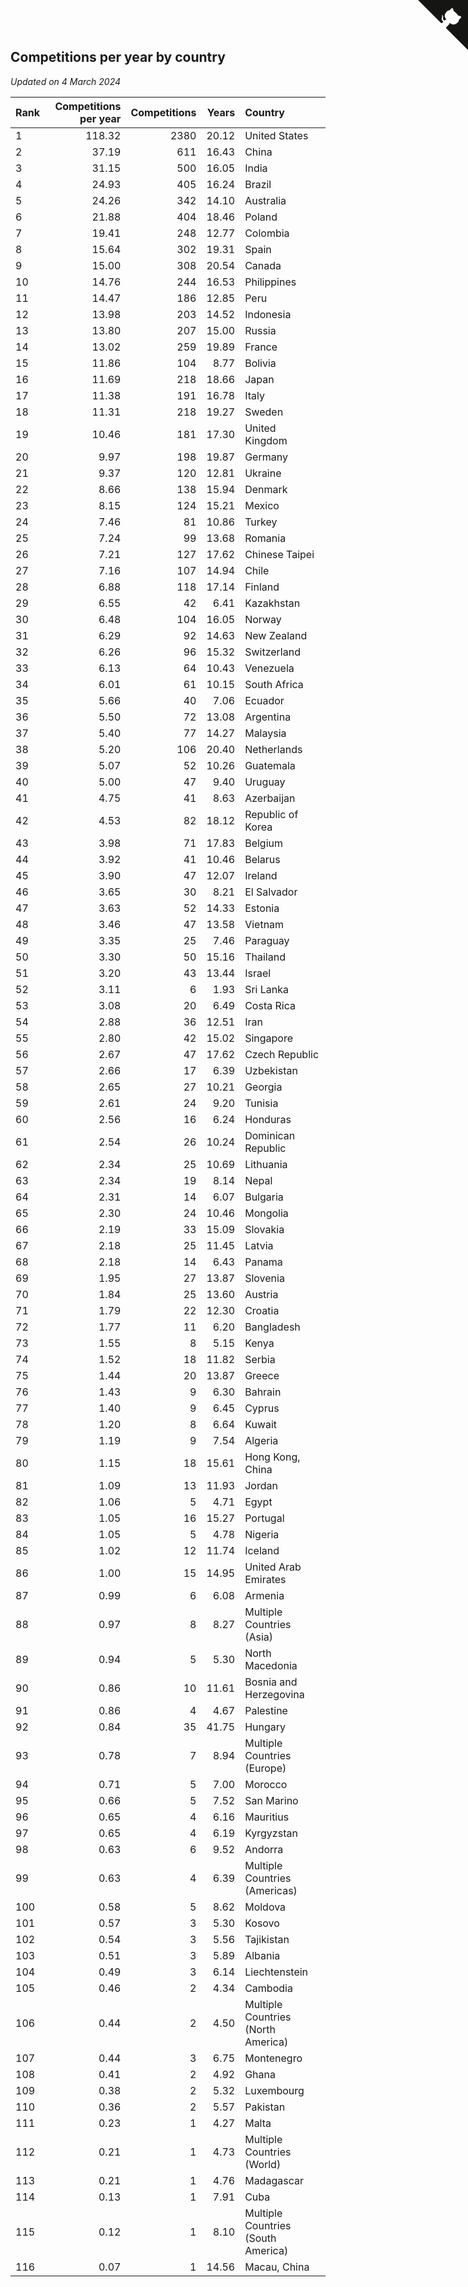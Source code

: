 ## Competitions per year by country

*Updated on  4 March 2024*

| Rank | Competitions per year | Competitions | Years | Country |
| :--- | ---: | ---: | ---: | :--- |
| 1 | 118.32 | 2380 | 20.12 | United States |
| 2 | 37.19 | 611 | 16.43 | China |
| 3 | 31.15 | 500 | 16.05 | India |
| 4 | 24.93 | 405 | 16.24 | Brazil |
| 5 | 24.26 | 342 | 14.10 | Australia |
| 6 | 21.88 | 404 | 18.46 | Poland |
| 7 | 19.41 | 248 | 12.77 | Colombia |
| 8 | 15.64 | 302 | 19.31 | Spain |
| 9 | 15.00 | 308 | 20.54 | Canada |
| 10 | 14.76 | 244 | 16.53 | Philippines |
| 11 | 14.47 | 186 | 12.85 | Peru |
| 12 | 13.98 | 203 | 14.52 | Indonesia |
| 13 | 13.80 | 207 | 15.00 | Russia |
| 14 | 13.02 | 259 | 19.89 | France |
| 15 | 11.86 | 104 | 8.77 | Bolivia |
| 16 | 11.69 | 218 | 18.66 | Japan |
| 17 | 11.38 | 191 | 16.78 | Italy |
| 18 | 11.31 | 218 | 19.27 | Sweden |
| 19 | 10.46 | 181 | 17.30 | United Kingdom |
| 20 | 9.97 | 198 | 19.87 | Germany |
| 21 | 9.37 | 120 | 12.81 | Ukraine |
| 22 | 8.66 | 138 | 15.94 | Denmark |
| 23 | 8.15 | 124 | 15.21 | Mexico |
| 24 | 7.46 | 81 | 10.86 | Turkey |
| 25 | 7.24 | 99 | 13.68 | Romania |
| 26 | 7.21 | 127 | 17.62 | Chinese Taipei |
| 27 | 7.16 | 107 | 14.94 | Chile |
| 28 | 6.88 | 118 | 17.14 | Finland |
| 29 | 6.55 | 42 | 6.41 | Kazakhstan |
| 30 | 6.48 | 104 | 16.05 | Norway |
| 31 | 6.29 | 92 | 14.63 | New Zealand |
| 32 | 6.26 | 96 | 15.32 | Switzerland |
| 33 | 6.13 | 64 | 10.43 | Venezuela |
| 34 | 6.01 | 61 | 10.15 | South Africa |
| 35 | 5.66 | 40 | 7.06 | Ecuador |
| 36 | 5.50 | 72 | 13.08 | Argentina |
| 37 | 5.40 | 77 | 14.27 | Malaysia |
| 38 | 5.20 | 106 | 20.40 | Netherlands |
| 39 | 5.07 | 52 | 10.26 | Guatemala |
| 40 | 5.00 | 47 | 9.40 | Uruguay |
| 41 | 4.75 | 41 | 8.63 | Azerbaijan |
| 42 | 4.53 | 82 | 18.12 | Republic of Korea |
| 43 | 3.98 | 71 | 17.83 | Belgium |
| 44 | 3.92 | 41 | 10.46 | Belarus |
| 45 | 3.90 | 47 | 12.07 | Ireland |
| 46 | 3.65 | 30 | 8.21 | El Salvador |
| 47 | 3.63 | 52 | 14.33 | Estonia |
| 48 | 3.46 | 47 | 13.58 | Vietnam |
| 49 | 3.35 | 25 | 7.46 | Paraguay |
| 50 | 3.30 | 50 | 15.16 | Thailand |
| 51 | 3.20 | 43 | 13.44 | Israel |
| 52 | 3.11 | 6 | 1.93 | Sri Lanka |
| 53 | 3.08 | 20 | 6.49 | Costa Rica |
| 54 | 2.88 | 36 | 12.51 | Iran |
| 55 | 2.80 | 42 | 15.02 | Singapore |
| 56 | 2.67 | 47 | 17.62 | Czech Republic |
| 57 | 2.66 | 17 | 6.39 | Uzbekistan |
| 58 | 2.65 | 27 | 10.21 | Georgia |
| 59 | 2.61 | 24 | 9.20 | Tunisia |
| 60 | 2.56 | 16 | 6.24 | Honduras |
| 61 | 2.54 | 26 | 10.24 | Dominican Republic |
| 62 | 2.34 | 25 | 10.69 | Lithuania |
| 63 | 2.34 | 19 | 8.14 | Nepal |
| 64 | 2.31 | 14 | 6.07 | Bulgaria |
| 65 | 2.30 | 24 | 10.46 | Mongolia |
| 66 | 2.19 | 33 | 15.09 | Slovakia |
| 67 | 2.18 | 25 | 11.45 | Latvia |
| 68 | 2.18 | 14 | 6.43 | Panama |
| 69 | 1.95 | 27 | 13.87 | Slovenia |
| 70 | 1.84 | 25 | 13.60 | Austria |
| 71 | 1.79 | 22 | 12.30 | Croatia |
| 72 | 1.77 | 11 | 6.20 | Bangladesh |
| 73 | 1.55 | 8 | 5.15 | Kenya |
| 74 | 1.52 | 18 | 11.82 | Serbia |
| 75 | 1.44 | 20 | 13.87 | Greece |
| 76 | 1.43 | 9 | 6.30 | Bahrain |
| 77 | 1.40 | 9 | 6.45 | Cyprus |
| 78 | 1.20 | 8 | 6.64 | Kuwait |
| 79 | 1.19 | 9 | 7.54 | Algeria |
| 80 | 1.15 | 18 | 15.61 | Hong Kong, China |
| 81 | 1.09 | 13 | 11.93 | Jordan |
| 82 | 1.06 | 5 | 4.71 | Egypt |
| 83 | 1.05 | 16 | 15.27 | Portugal |
| 84 | 1.05 | 5 | 4.78 | Nigeria |
| 85 | 1.02 | 12 | 11.74 | Iceland |
| 86 | 1.00 | 15 | 14.95 | United Arab Emirates |
| 87 | 0.99 | 6 | 6.08 | Armenia |
| 88 | 0.97 | 8 | 8.27 | Multiple Countries (Asia) |
| 89 | 0.94 | 5 | 5.30 | North Macedonia |
| 90 | 0.86 | 10 | 11.61 | Bosnia and Herzegovina |
| 91 | 0.86 | 4 | 4.67 | Palestine |
| 92 | 0.84 | 35 | 41.75 | Hungary |
| 93 | 0.78 | 7 | 8.94 | Multiple Countries (Europe) |
| 94 | 0.71 | 5 | 7.00 | Morocco |
| 95 | 0.66 | 5 | 7.52 | San Marino |
| 96 | 0.65 | 4 | 6.16 | Mauritius |
| 97 | 0.65 | 4 | 6.19 | Kyrgyzstan |
| 98 | 0.63 | 6 | 9.52 | Andorra |
| 99 | 0.63 | 4 | 6.39 | Multiple Countries (Americas) |
| 100 | 0.58 | 5 | 8.62 | Moldova |
| 101 | 0.57 | 3 | 5.30 | Kosovo |
| 102 | 0.54 | 3 | 5.56 | Tajikistan |
| 103 | 0.51 | 3 | 5.89 | Albania |
| 104 | 0.49 | 3 | 6.14 | Liechtenstein |
| 105 | 0.46 | 2 | 4.34 | Cambodia |
| 106 | 0.44 | 2 | 4.50 | Multiple Countries (North America) |
| 107 | 0.44 | 3 | 6.75 | Montenegro |
| 108 | 0.41 | 2 | 4.92 | Ghana |
| 109 | 0.38 | 2 | 5.32 | Luxembourg |
| 110 | 0.36 | 2 | 5.57 | Pakistan |
| 111 | 0.23 | 1 | 4.27 | Malta |
| 112 | 0.21 | 1 | 4.73 | Multiple Countries (World) |
| 113 | 0.21 | 1 | 4.76 | Madagascar |
| 114 | 0.13 | 1 | 7.91 | Cuba |
| 115 | 0.12 | 1 | 8.10 | Multiple Countries (South America) |
| 116 | 0.07 | 1 | 14.56 | Macau, China |


<a href="https://github.com/JustinTimeCuber/wca_statistics" class="github-corner" aria-label="View source on Github"><svg width="80" height="80" viewBox="0 0 250 250" style="fill:#151513; color:#fff; position: absolute; top: 0; border: 0; right: 0;" aria-hidden="true"><path d="M0,0 L115,115 L130,115 L142,142 L250,250 L250,0 Z"></path><path d="M128.3,109.0 C113.8,99.7 119.0,89.6 119.0,89.6 C122.0,82.7 120.5,78.6 120.5,78.6 C119.2,72.0 123.4,76.3 123.4,76.3 C127.3,80.9 125.5,87.3 125.5,87.3 C122.9,97.6 130.6,101.9 134.4,103.2" fill="currentColor" style="transform-origin: 130px 106px;" class="octo-arm"></path><path d="M115.0,115.0 C114.9,115.1 118.7,116.5 119.8,115.4 L133.7,101.6 C136.9,99.2 139.9,98.4 142.2,98.6 C133.8,88.0 127.5,74.4 143.8,58.0 C148.5,53.4 154.0,51.2 159.7,51.0 C160.3,49.4 163.2,43.6 171.4,40.1 C171.4,40.1 176.1,42.5 178.8,56.2 C183.1,58.6 187.2,61.8 190.9,65.4 C194.5,69.0 197.7,73.2 200.1,77.6 C213.8,80.2 216.3,84.9 216.3,84.9 C212.7,93.1 206.9,96.0 205.4,96.6 C205.1,102.4 203.0,107.8 198.3,112.5 C181.9,128.9 168.3,122.5 157.7,114.1 C157.9,116.9 156.7,120.9 152.7,124.9 L141.0,136.5 C139.8,137.7 141.6,141.9 141.8,141.8 Z" fill="currentColor" class="octo-body"></path></svg></a><style>.github-corner:hover .octo-arm{animation:octocat-wave 560ms ease-in-out}@keyframes octocat-wave{0%,100%{transform:rotate(0)}20%,60%{transform:rotate(-25deg)}40%,80%{transform:rotate(10deg)}}@media (max-width:500px){.github-corner:hover .octo-arm{animation:none}.github-corner .octo-arm{animation:octocat-wave 560ms ease-in-out}}</style>
